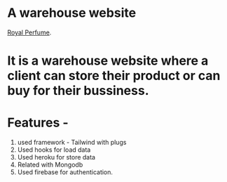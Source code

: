 # A warehouse website

 [Royal Perfume](https://royal-perfume.web.app/).

# It is a warehouse website where a client can store their product or can buy for their bussiness.

# Features - 
1. used framework - Tailwind with plugs
2. Used hooks for load data
3. Used heroku for store data
4. Related with Mongodb
5. Used firebase for authentication.